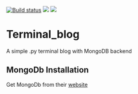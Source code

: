 [![Build status](https://travis-ci.org/gatarelib/terminal_blog.svg?branch=master)](https://travis-ci.org/gatarelib)
![](https://img.shields.io/github/issues/gatarelib/terminal_blog.svg?style=popout)
![](https://img.shields.io/github/license/gatarelib/terminal_blog.svg?style=popout-square)
# Terminal_blog
A simple .py terminal blog with MongoDB backend
## MongoDb Installation
Get MongoDb from their [website](https://www.mongodb.com/download-center#community)

